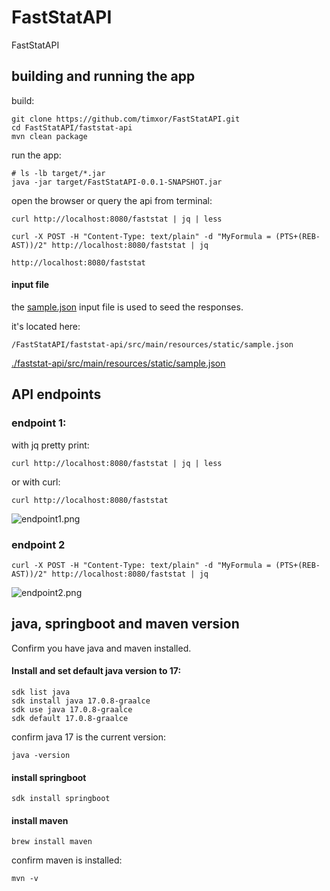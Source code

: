 # FastStatAPI

FastStatAPI

## building and running the app

build:
```
git clone https://github.com/timxor/FastStatAPI.git
cd FastStatAPI/faststat-api
mvn clean package
```

run the app:
```
# ls -lb target/*.jar
java -jar target/FastStatAPI-0.0.1-SNAPSHOT.jar
```

open the browser or query the api from terminal:

```
curl http://localhost:8080/faststat | jq | less

curl -X POST -H "Content-Type: text/plain" -d "MyFormula = (PTS+(REB-AST))/2" http://localhost:8080/faststat | jq

http://localhost:8080/faststat
```

#### input file

the [sample.json](./faststat-api/src/main/resources/static/sample.json) input file is used to seed the responses.

it's located here:

```/FastStatAPI/faststat-api/src/main/resources/static/sample.json```

[./faststat-api/src/main/resources/static/sample.json](./faststat-api/src/main/resources/static/sample.json)

## API endpoints


### endpoint 1:

with jq pretty print:
```
curl http://localhost:8080/faststat | jq | less
```

or with curl:
```
curl http://localhost:8080/faststat
```


![endpoint1.png](endpoint1.png)



### endpoint 2

```
curl -X POST -H "Content-Type: text/plain" -d "MyFormula = (PTS+(REB-AST))/2" http://localhost:8080/faststat | jq
```

![endpoint2.png](endpoint2.png)

## java, springboot and maven version

Confirm you have java and maven installed.


#### Install and set default java version to 17:

```
sdk list java
sdk install java 17.0.8-graalce
sdk use java 17.0.8-graalce 
sdk default 17.0.8-graalce
```

confirm java 17 is the current version:
```
java -version
```


#### install springboot

```
sdk install springboot
```


#### install maven

```
brew install maven
```

confirm maven is installed:

```
mvn -v
```


